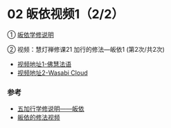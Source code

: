 # 02 皈依视频1（2/2）

① [皈依学修说明](https://fohuifayu.com/index.php/huideng-jiangtang/chanxiuke/zen-04/8656-zen04-gy)

② 视频：慧灯禅修课21 加行的修法—皈依1 (第2次/共2次)


- [视频地址1-佛慧法语](https://fohuifayu.com/index.php/huideng-jiangtang/chanxiuke/zen-04/2611-l17091)
- [视频地址2-Wasabi Cloud](https://s3.ap-northeast-1.wasabisys.com/hdcx/jmy/%E6%85%A7%E7%81%AF%E7%A6%85%E4%BF%AE%E8%AF%BE/%E6%85%A7%E7%81%AF%E7%A6%85%E4%BF%AE%E8%AF%BE%E7%AC%AC%E5%9B%9B%E5%86%8C/01-1%20%E6%85%A7%E7%81%AF%E7%A6%85%E4%BF%AE%E8%AF%BE21%20%E5%8A%A0%E8%A1%8C%E7%9A%84%E4%BF%AE%E6%B3%95-%E7%9A%88%E4%BE%9D1.mp4)

### 参考

- [五加行学修说明——皈依](https://fohuifayu.com/index.php/huideng-jiangtang/chanxiuke/zen-04/8656-zen04-gy)
- [皈依的修法视频](https://fohuifayu.com/index.php/huideng-jiangtang/fofa-jianxiu/guiyi-de-xiufa)

